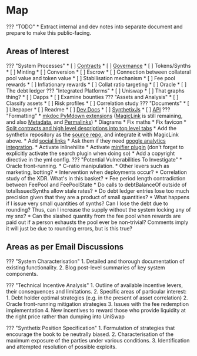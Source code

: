 # Map

??? "TODO"
    * Extract internal and dev notes into separate document and prepare to make this public-facing.

## Areas of Interest

??? "System Processes"
    * [ ] [Contracts](contracts/index.md)
    * [ ] [Governance](governance.md)
    * [ ] Tokens/Synths
    * [ ] Minting
    * [ ] Conversion
    * [ ] Escrow
    * [ ] Connection between collateral pool value and token value
    * [ ] Stabilisation mechanism
    * [ ] Fee pool rewards
    * [ ] Inflationary rewards
    * [ ] Collat ratio targeting
    * [ ] Oracle
    * [ ] The debt ledger
??? "Integrated Platforms"
    * [ ] Uniswap
    * [ ] That graphs thing?
    * [ ] Dapps
    * [ ] Examine bounties
??? "Assets and Analysis"
    * [ ] Classify assets
    * [ ] Risk profiles
    * [ ] Correlation study
??? "Documents"
    * [ ] Litepaper
    * [ ] Readme
    * [ ] [Dev Docs](https://developer.synthetix.io/api/docs/home.html)
    * [ ] [SynthetixJs](https://synthetixjs.synthetix.io/)
    * [ ] [API](https://developer.synthetix.io/api/docs/synthetix)
??? "Formatting"
    * [mkdoc PyMdown extensions](https://facelessuser.github.io/pymdown-extensions/) ([MagicLink](https://facelessuser.github.io/pymdown-extensions/extensions/magiclink/) is still remaining, and also [Metadata](https://squidfunk.github.io/mkdocs-material/extensions/metadata/), and [Permalinks](https://squidfunk.github.io/mkdocs-material/extensions/permalinks/))
    * Diagrams
    * Fix maths
    * Fix favicon
    * [Split contracts and high level descriptions into top level tabs](https://squidfunk.github.io/mkdocs-material/getting-started/#tabs)
    * Add the synthetix repository as the [source repo](https://squidfunk.github.io/mkdocs-material/getting-started/#adding-a-source-repository), and integrate it with MagicLink above.
    * Add [social links](https://squidfunk.github.io/mkdocs-material/getting-started/#adding-social-links)
    * Ask them if they need [google analytics integration](https://squidfunk.github.io/mkdocs-material/getting-started/#google-analytics).
    * Activate inlinehilite
    * Activate [minifier plugin](https://squidfunk.github.io/mkdocs-material/getting-started/#plugins) (don't forget to explicitly activate the search plugin when doing so)
    * Add a copyright directive in the yml config.
??? "Potential Vulnerabilities To Investigate"
    * Oracle front-running.
    * C-ratio manipulation.
    * Other levers such as marketing, botting?
    * Intervention when deployments occur?
    * Correlation study of the XDR. What's in this basket?
    * Fee period length contradiction between FeePool and FeePoolState
    * Do calls to debtBalanceOf outside of totalIssuedSynths allow stale rates?
    * Do debt ledger entries lose too much precision given that they are a product of small quantities?
    * What happens if I issue very small quantities of synths? Can I lose the debt due to rounding? Thus, can I increase the supply without the system locking any of my snx?
    * Can the slashed quantity from the fee pool when rewards are paid out if a person exhausts the pool ever be non-trivial? Comments imply it will just be due to rounding errors, but is this true?

## Areas as per Email Discussions

??? "System Characterisation"
    1. Detailed and thorough documentation of existing functionality.
    2. Blog post-level summaries of key system components.

??? "Technical Incentive Analysis"
    1. Outline of available incentive levers, their consequences and limitations.
    2. Specific areas of particular interest:
        1. Debt holder optimal strategies (e.g. in the present of asset correlation)
        2. Oracle front-running mitigation strategies
        3. Issues with the fee redemption implementation
        4. New incentives to reward those who provide liquidity at the right price rather than dumping into UniSwap

??? "Synthetix Position Specification"
    1. Formulation of strategies that encourage the book to be neutrally biased.
    2. Characterisation of the maximum exposure of the parties under various conditions.
    3. Identification and attempted resolution of possible exploits.

